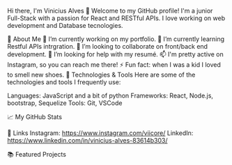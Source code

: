 Hi there, I'm Vinicius Alves 👋
Welcome to my GitHub profile! I'm a junior Full-Stack with a passion for React and RESTful APIs. I love working on web development and Database tecnologies.

🚀 About Me
🔭 I’m currently working on my portfolio.
🌱 I’m currently learning Restful APIs intrgration.
👯 I’m looking to collaborate on front/back end development.
🤔 I’m looking for help with my resumé.
📫 I'm pretty active on Instagram, so you can reach me there!
⚡ Fun fact: when I was a kid I loved to smell new shoes.
🔧 Technologies & Tools
Here are some of the technologies and tools I frequently use:

Languages: JavaScript and a bit of python
Frameworks: React, Node.js, bootstrap, Sequelize
Tools: Git, VSCode

📈 My GitHub Stats

🔗 Links
Instagram: https://www.instagram.com/viicore/
LinkedIn: https://www.linkedin.com/in/vinicius-alves-83614b303/

📚 Featured Projects
